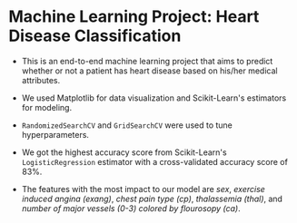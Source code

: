 # Machine Learning Project: Heart Disease Classification

* This is an end-to-end machine learning project that aims to predict whether or not a patient has heart disease based on his/her medical attributes.

* We used Matplotlib for data visualization and Scikit-Learn's estimators for modeling.

* `RandomizedSearchCV` and `GridSearchCV` were used to tune hyperparameters.

* We got the highest accuracy score from Scikit-Learn's `LogisticRegression` estimator with a cross-validated accuracy score of 83%.

* The features with the most impact to our model are *sex*, *exercise induced angina (exang)*, *chest pain type (cp)*, *thalassemia (thal)*, and *number of major vessels (0-3) colored by flourosopy (ca)*.

